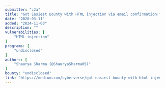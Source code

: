 ```yaml
---
submitter: "c2a"
title: "Got Easiest Bounty with HTML injection via email confirmation!"
date: "2020-03-11"
added: "2024-11-03"
description: ""
vulnerabilities: [
    "HTML injection"
]
programs: [
    "undisclosed"
]
authors: [
    "Shaurya Sharma (@ShauryaSharma05)"
]
bounty: "undisclosed"
link: "https://medium.com/cyberverse/got-easiest-bounty-with-html-injection-via-email-confirmation-b1b10575a105"
---
```




